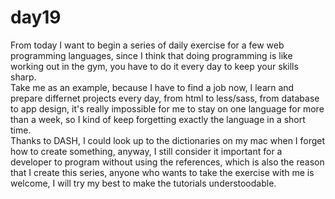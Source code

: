 # day19
From today I want to begin a series of daily exercise for a few web programming languages, since I think that doing programming is like working out in the gym, you have to do it every day to keep your skills sharp.
<br/>
Take me as an example, because I have to find a job now, I learn and prepare differnet projects every day, from html to less/sass, from database to app design, it's really impossible for me to stay on one language for more than a week, so I kind of keep forgetting exactly the language in a short time.
<br/>
Thanks to DASH, I could look up to the dictionaries on my mac when I forget how to create something, anyway, I still consider it important for a developer to program without using the references, which is also the reason that I create this series, anyone who wants to take the exercise with me is welcome, I will try my best to make the tutorials understoodable.
